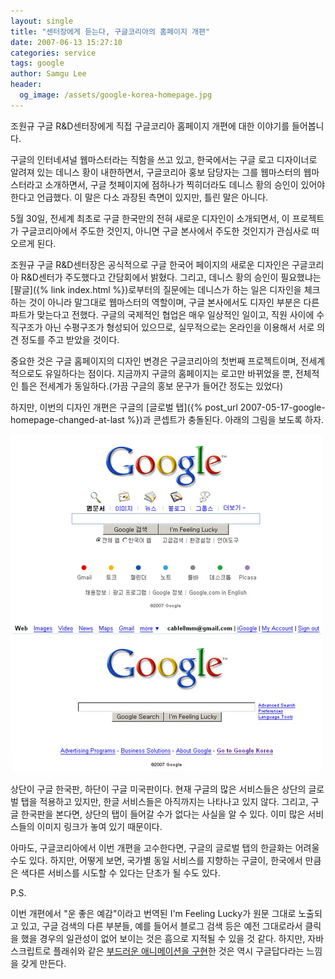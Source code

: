 ```yaml
---
layout: single
title: "센터장에게 듣는다, 구글코리아의 홈페이지 개편"
date: 2007-06-13 15:27:10
categories: service
tags: google
author: Samgu Lee
header:
  og_image: /assets/google-korea-homepage.jpg
---
```


조원규 구글 R&D센터장에게 직접 구글코리아 홈페이지 개편에 대한 이야기를 들어봅니다.

구글의 인터네셔널 웹마스터라는 직함을 쓰고 있고, 한국에서는 구글 로고 디자이너로 알려져 있는 데니스 황이 내한하면서, 구글코리아 홍보 담당자는 그를 웹마스터의 웹마스터라고 소개하면서, 구글 첫페이지에 점하나가 찍히더라도 데니스 황의 승인이 있어야 한다고 언급했다. 이 말은 다소 과장된 측면이 있지만, 틀린 말은 아니다.

5월 30일, 전세계 최초로 구글 한국만의 전혀 새로운 디자인이 소개되면서, 이 프로젝트가 구글코리아에서 주도한 것인지, 아니면 구글 본사에서 주도한 것인지가 관심사로 떠오르게 된다.

조원규 구글 R&D센터장은 공식적으로 구글 한국어 페이지의 새로운 디자인은 구글코리아 R&D센터가 주도했다고 간담회에서 밝혔다. 그리고, 데니스 황의 승인이 필요했냐는 [팔글]({% link index.html %})로부터의 질문에는 데니스가 하는 일은 디자인을 체크하는 것이 아니라 말그대로 웹마스터의 역할이며, 구글 본사에서도 디자인 부분은 다른 파트가 맞는다고 전했다. 구글의 국제적인 협업은 매우 일상적인 일이고, 직원 사이에 수직구조가 아닌 수평구조가 형성되어 있으므로, 실무적으로는 온라인을 이용해서 서로 의견 정도를 주고 받았을 것이다.

중요한 것은 구글 홈페이지의 디자인 변경은 구글코리아의 첫번째 프로젝트이며, 전세계적으로도 유일하다는 점이다. 지금까지 구글의 홈페이지는 로고만 바뀌었을 뿐, 전체적인 틀은 전세계가 동일하다.(가끔 구글의 홍보 문구가 들어간 정도는 있었다)

하지만, 이번의 디자인 개편은 구글의 [글로벌 탭]({% post_url 2007-05-17-google-homepage-changed-at-last %})과 콘셉트가 충돌된다. 아래의 그림을 보도록 하자.

![구글 한국판과 구글 미국판](/assets/google-korea-homepage.jpg)

상단이 구글 한국판, 하단이 구글 미국판이다. 현재 구글의 많은 서비스들은 상단의 글로벌 탭을 적용하고 있지만, 한글 서비스들은 아직까지는 나타나고 있지 않다. 그리고, 구글 한국판을 본다면, 상단의 탭이 들어갈 수가 없다는 사실을 알 수 있다. 이미 많은 서비스들의 이미지 링크가 놓여 있기 때문이다.

아마도, 구글코리아에서 이번 개편을 고수한다면, 구글의 글로벌 탭의 한글화는 어려울 수도 있다. 하지만, 어떻게 보면, 국가별 동일 서비스를 지향하는 구글이, 한국에서 만큼은 색다른 서비스를 시도할 수 있다는 단초가 될 수도 있다.

P.S.

이번 개편에서 "운 좋은 예감"이라고 번역된 I'm Feeling Lucky가 원문 그대로 노출되고 있고, 구글 검색의 다른 부분들, 예를 들어서 블로그 검색 등은 예전 그대로라서 클릭을 했을 경우의 일관성이 없어 보이는 것은 흠으로 지적될 수 있을 것 같다. 하지만, 자바스크립트로 플래쉬와 같은 [부드러운 애니메이션을 구현](http://9eye.net/entry/New-MainPage-of-Google)한 것은 역시 구글답다라는 느낌을 갖게 만든다.
